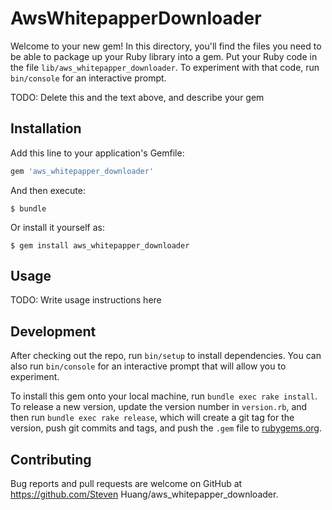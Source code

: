 # AwsWhitepapperDownloader

Welcome to your new gem! In this directory, you'll find the files you need to be able to package up your Ruby library into a gem. Put your Ruby code in the file `lib/aws_whitepapper_downloader`. To experiment with that code, run `bin/console` for an interactive prompt.

TODO: Delete this and the text above, and describe your gem

## Installation

Add this line to your application's Gemfile:

```ruby
gem 'aws_whitepapper_downloader'
```

And then execute:

    $ bundle

Or install it yourself as:

    $ gem install aws_whitepapper_downloader

## Usage

TODO: Write usage instructions here

## Development

After checking out the repo, run `bin/setup` to install dependencies. You can also run `bin/console` for an interactive prompt that will allow you to experiment.

To install this gem onto your local machine, run `bundle exec rake install`. To release a new version, update the version number in `version.rb`, and then run `bundle exec rake release`, which will create a git tag for the version, push git commits and tags, and push the `.gem` file to [rubygems.org](https://rubygems.org).

## Contributing

Bug reports and pull requests are welcome on GitHub at https://github.com/Steven Huang/aws_whitepapper_downloader.

